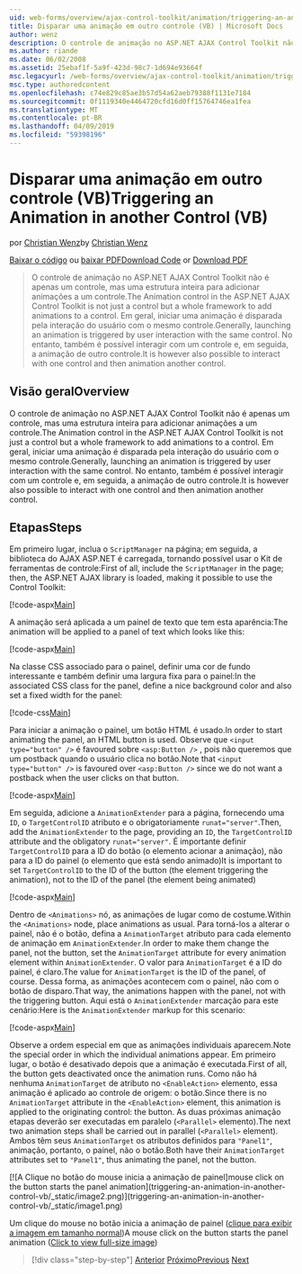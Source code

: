 ```yaml
---
uid: web-forms/overview/ajax-control-toolkit/animation/triggering-an-animation-in-another-control-vb
title: Disparar uma animação em outro controle (VB) | Microsoft Docs
author: wenz
description: O controle de animação no ASP.NET AJAX Control Toolkit não é apenas um controle, mas uma estrutura inteira para adicionar animações a um controle. Em geral, iniciar um...
ms.author: riande
ms.date: 06/02/2008
ms.assetid: 25ebaf1f-5a9f-423d-98c7-1d694e93664f
msc.legacyurl: /web-forms/overview/ajax-control-toolkit/animation/triggering-an-animation-in-another-control-vb
msc.type: authoredcontent
ms.openlocfilehash: c74e829c85ae3b57d54a62aeb79388f1131e7184
ms.sourcegitcommit: 0f1119340e4464720cfd16d0ff15764746ea1fea
ms.translationtype: MT
ms.contentlocale: pt-BR
ms.lasthandoff: 04/09/2019
ms.locfileid: "59398196"
---
```

# <a name="triggering-an-animation-in-another-control-vb"></a><span data-ttu-id="5d9fb-104">Disparar uma animação em outro controle (VB)</span><span class="sxs-lookup"><span data-stu-id="5d9fb-104">Triggering an Animation in another Control (VB)</span></span>

<span data-ttu-id="5d9fb-105">por [Christian Wenz](https://github.com/wenz)</span><span class="sxs-lookup"><span data-stu-id="5d9fb-105">by [Christian Wenz](https://github.com/wenz)</span></span>

<span data-ttu-id="5d9fb-106">[Baixar o código](http://download.microsoft.com/download/f/9/a/f9a26acd-8df4-4484-8a18-199e4598f411/Animation8.vb.zip) ou [baixar PDF](http://download.microsoft.com/download/6/7/1/6718d452-ff89-4d3f-a90e-c74ec2d636a3/animation8VB.pdf)</span><span class="sxs-lookup"><span data-stu-id="5d9fb-106">[Download Code](http://download.microsoft.com/download/f/9/a/f9a26acd-8df4-4484-8a18-199e4598f411/Animation8.vb.zip) or [Download PDF](http://download.microsoft.com/download/6/7/1/6718d452-ff89-4d3f-a90e-c74ec2d636a3/animation8VB.pdf)</span></span>

> <span data-ttu-id="5d9fb-107">O controle de animação no ASP.NET AJAX Control Toolkit não é apenas um controle, mas uma estrutura inteira para adicionar animações a um controle.</span><span class="sxs-lookup"><span data-stu-id="5d9fb-107">The Animation control in the ASP.NET AJAX Control Toolkit is not just a control but a whole framework to add animations to a control.</span></span> <span data-ttu-id="5d9fb-108">Em geral, iniciar uma animação é disparada pela interação do usuário com o mesmo controle.</span><span class="sxs-lookup"><span data-stu-id="5d9fb-108">Generally, launching an animation is triggered by user interaction with the same control.</span></span> <span data-ttu-id="5d9fb-109">No entanto, também é possível interagir com um controle e, em seguida, a animação de outro controle.</span><span class="sxs-lookup"><span data-stu-id="5d9fb-109">It is however also possible to interact with one control and then animation another control.</span></span>


## <a name="overview"></a><span data-ttu-id="5d9fb-110">Visão geral</span><span class="sxs-lookup"><span data-stu-id="5d9fb-110">Overview</span></span>

<span data-ttu-id="5d9fb-111">O controle de animação no ASP.NET AJAX Control Toolkit não é apenas um controle, mas uma estrutura inteira para adicionar animações a um controle.</span><span class="sxs-lookup"><span data-stu-id="5d9fb-111">The Animation control in the ASP.NET AJAX Control Toolkit is not just a control but a whole framework to add animations to a control.</span></span> <span data-ttu-id="5d9fb-112">Em geral, iniciar uma animação é disparada pela interação do usuário com o mesmo controle.</span><span class="sxs-lookup"><span data-stu-id="5d9fb-112">Generally, launching an animation is triggered by user interaction with the same control.</span></span> <span data-ttu-id="5d9fb-113">No entanto, também é possível interagir com um controle e, em seguida, a animação de outro controle.</span><span class="sxs-lookup"><span data-stu-id="5d9fb-113">It is however also possible to interact with one control and then animation another control.</span></span>

## <a name="steps"></a><span data-ttu-id="5d9fb-114">Etapas</span><span class="sxs-lookup"><span data-stu-id="5d9fb-114">Steps</span></span>

<span data-ttu-id="5d9fb-115">Em primeiro lugar, inclua o `ScriptManager` na página; em seguida, a biblioteca do AJAX ASP.NET é carregada, tornando possível usar o Kit de ferramentas de controle:</span><span class="sxs-lookup"><span data-stu-id="5d9fb-115">First of all, include the `ScriptManager` in the page; then, the ASP.NET AJAX library is loaded, making it possible to use the Control Toolkit:</span></span>

[!code-aspx[Main](triggering-an-animation-in-another-control-vb/samples/sample1.aspx)]

<span data-ttu-id="5d9fb-116">A animação será aplicada a um painel de texto que tem esta aparência:</span><span class="sxs-lookup"><span data-stu-id="5d9fb-116">The animation will be applied to a panel of text which looks like this:</span></span>

[!code-aspx[Main](triggering-an-animation-in-another-control-vb/samples/sample2.aspx)]

<span data-ttu-id="5d9fb-117">Na classe CSS associado para o painel, definir uma cor de fundo interessante e também definir uma largura fixa para o painel:</span><span class="sxs-lookup"><span data-stu-id="5d9fb-117">In the associated CSS class for the panel, define a nice background color and also set a fixed width for the panel:</span></span>

[!code-css[Main](triggering-an-animation-in-another-control-vb/samples/sample3.css)]

<span data-ttu-id="5d9fb-118">Para iniciar a animação o painel, um botão HTML é usado.</span><span class="sxs-lookup"><span data-stu-id="5d9fb-118">In order to start animating the panel, an HTML button is used.</span></span> <span data-ttu-id="5d9fb-119">Observe que `<input type="button" />` é favoured sobre `<asp:Button />` , pois não queremos que um postback quando o usuário clica no botão.</span><span class="sxs-lookup"><span data-stu-id="5d9fb-119">Note that `<input type="button" />` is favoured over `<asp:Button />` since we do not want a postback when the user clicks on that button.</span></span>

[!code-aspx[Main](triggering-an-animation-in-another-control-vb/samples/sample4.aspx)]

<span data-ttu-id="5d9fb-120">Em seguida, adicione a `AnimationExtender` para a página, fornecendo uma `ID`, o `TargetControlID` atributo e o obrigatoriamente `runat="server"`.</span><span class="sxs-lookup"><span data-stu-id="5d9fb-120">Then, add the `AnimationExtender` to the page, providing an `ID`, the `TargetControlID` attribute and the obligatory `runat="server"`.</span></span> <span data-ttu-id="5d9fb-121">É importante definir `TargetControlID` para a ID do botão (o elemento acionar a animação), não para a ID do painel (o elemento que está sendo animado)</span><span class="sxs-lookup"><span data-stu-id="5d9fb-121">It is important to set `TargetControlID` to the ID of the button (the element triggering the animation), not to the ID of the panel (the element being animated)</span></span>

[!code-aspx[Main](triggering-an-animation-in-another-control-vb/samples/sample5.aspx)]

<span data-ttu-id="5d9fb-122">Dentro de `<Animations>` nó, as animações de lugar como de costume.</span><span class="sxs-lookup"><span data-stu-id="5d9fb-122">Within the `<Animations>` node, place animations as usual.</span></span> <span data-ttu-id="5d9fb-123">Para torná-los a alterar o painel, não é o botão, defina a `AnimationTarget` atributo para cada elemento de animação em `AnimationExtender`.</span><span class="sxs-lookup"><span data-stu-id="5d9fb-123">In order to make them change the panel, not the button, set the `AnimationTarget` attribute for every animation element within `AnimationExtender`.</span></span> <span data-ttu-id="5d9fb-124">O valor para `AnimationTarget` é a ID do painel, é claro.</span><span class="sxs-lookup"><span data-stu-id="5d9fb-124">The value for `AnimationTarget` is the ID of the panel, of course.</span></span> <span data-ttu-id="5d9fb-125">Dessa forma, as animações acontecem com o painel, não com o botão de disparo.</span><span class="sxs-lookup"><span data-stu-id="5d9fb-125">That way, the animations happen with the panel, not with the triggering button.</span></span> <span data-ttu-id="5d9fb-126">Aqui está o `AnimationExtender` marcação para este cenário:</span><span class="sxs-lookup"><span data-stu-id="5d9fb-126">Here is the `AnimationExtender` markup for this scenario:</span></span>

[!code-aspx[Main](triggering-an-animation-in-another-control-vb/samples/sample6.aspx)]

<span data-ttu-id="5d9fb-127">Observe a ordem especial em que as animações individuais aparecem.</span><span class="sxs-lookup"><span data-stu-id="5d9fb-127">Note the special order in which the individual animations appear.</span></span> <span data-ttu-id="5d9fb-128">Em primeiro lugar, o botão é desativado depois que a animação é executada.</span><span class="sxs-lookup"><span data-stu-id="5d9fb-128">First of all, the button gets deactivated once the animation runs.</span></span> <span data-ttu-id="5d9fb-129">Como não há nenhuma `AnimationTarget` de atributo no `<EnableAction>` elemento, essa animação é aplicado ao controle de origem: o botão.</span><span class="sxs-lookup"><span data-stu-id="5d9fb-129">Since there is no `AnimationTarget` attribute in the `<EnableAction>` element, this animation is applied to the originating control: the button.</span></span> <span data-ttu-id="5d9fb-130">As duas próximas animação etapas deverão ser executadas em paralelo (`<Parallel>` elemento).</span><span class="sxs-lookup"><span data-stu-id="5d9fb-130">The next two animation steps shall be carried out in parallel (`<Parallel>` element).</span></span> <span data-ttu-id="5d9fb-131">Ambos têm seus `AnimationTarget` os atributos definidos para `"Panel1"`, animação, portanto, o painel, não o botão.</span><span class="sxs-lookup"><span data-stu-id="5d9fb-131">Both have their `AnimationTarget` attributes set to `"Panel1"`, thus animating the panel, not the button.</span></span>


[![A <span data-ttu-id="5d9fb-132">Clique no botão do mouse inicia a animação de painel]</span><span class="sxs-lookup"><span data-stu-id="5d9fb-132">mouse click on the button starts the panel animation]</span></span>(triggering-an-animation-in-another-control-vb/_static/image2.png)](triggering-an-animation-in-another-control-vb/_static/image1.png)

<span data-ttu-id="5d9fb-133">Um clique do mouse no botão inicia a animação de painel ([clique para exibir a imagem em tamanho normal](triggering-an-animation-in-another-control-vb/_static/image3.png))</span><span class="sxs-lookup"><span data-stu-id="5d9fb-133">A mouse click on the button starts the panel animation ([Click to view full-size image](triggering-an-animation-in-another-control-vb/_static/image3.png))</span></span>

> [!div class="step-by-step"]
> <span data-ttu-id="5d9fb-134">[Anterior](disabling-actions-during-animation-vb.md)
> [Próximo](modifying-animations-from-the-server-side-vb.md)</span><span class="sxs-lookup"><span data-stu-id="5d9fb-134">[Previous](disabling-actions-during-animation-vb.md)
[Next](modifying-animations-from-the-server-side-vb.md)</span></span>
